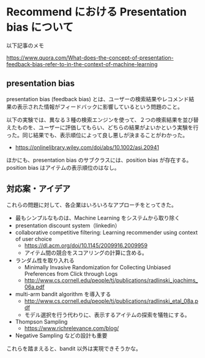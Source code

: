 # Recommend における Presentation bias について

以下記事のメモ

https://www.quora.com/What-does-the-concept-of-presentation-feedback-bias-refer-to-in-the-context-of-machine-learning

## presentation bias

presentation bias (feedback bias) とは、ユーザーの検索結果やレコメンド結果の表示された情報がフィードバックに影響しているという問題のこと。

以下の実験では、異なる３種の検索エンジンを使って、２つの検索結果を並び替えたものを、ユーザーに評価してもらい、どちらの結果がよいかという実験を行った。同じ結果でも、表示順位によって良し悪しが決まることがわかった。
- https://onlinelibrary.wiley.com/doi/abs/10.1002/asi.20941

ほかにも、presentation bias のサブクラスには、position bias が存在する。position bias はアイテムの表示順位のはなし。

## 対応案・アイデア

これらの問題に対して、各企業はいろいろなアプローチをとってきた。
- 最もシンプルなものは、Machine Learning をシステムから取り除く
- presentation discount system（linkedin）
- collaborative competitive filtering: Learning recommender using context of user choice
  - https://dl.acm.org/doi/10.1145/2009916.2009959
  - アイテム間の競合をスコアリングの計算に含める。
- ランダム性を取り入れる
  - Minimally Invasive Randomization for Collecting Unbiased Preferences from Click through Logs
  - http://www.cs.cornell.edu/people/tj/publications/radlinski_joachims_06a.pdf
- multi-arm bandit algorithm を導入する
  - http://www.cs.cornell.edu/people/tj/publications/radlinski_etal_08a.pdf
  - モデル選択を行う代わりに、表示するアイテムの探索を犠牲にする。
- Thompson Sampling
  - https://www.richrelevance.com/blog/
- Negative Sampling などの設計も重要

これらを踏まえると、bandit 以外は実現できそうかな。
